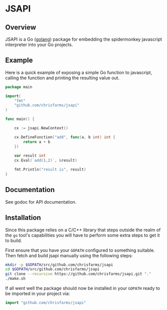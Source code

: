 # JSAPI

## Overview

JSAPI is a Go ([golang](http://golang.org)) package for embedding the spidermonkey javascript interpreter into your Go projects.

## Example

Here is a quick example of exposing a simple Go function to javascript, calling the function and printing the resulting value out.

```go
package main

import( 
	"fmt"
	"github.com/chrisfarms/jsapi"
)

func main() {

	cx := jsapi.NewContext()

	cx.DefineFunction("add", func(a, b int) int {
		return a + b
	})
	
	var result int
	cx.Eval(`add(1,2)`, &result)

	fmt.Println("result is", result)
}
```

## Documentation

See godoc for API documentation.

## Installation

Since this package relies on a C/C++ library that steps outside the realm of the `go` tool's capabilities you will have to perform some extra steps to get it to build.

First ensure that you have your `GOPATH` configured to something suitable. Then fetch and build jsapi manually using the following steps:

```sh
mkdir -p $GOPATH/src/github.com/chrisfarms/jsapi
cd $GOPATH/src/github.com/chrisfarms/jsapi
git clone --recursive https://github.com/chrisfarms/jsapi.git "."
./make.sh
```

If all went well the package should now be installed in your `GOPATH` ready to be imported in your project via:

```go
import "github.com/chrisfarms/jsapi"
```









